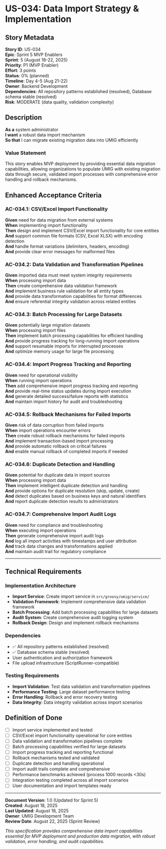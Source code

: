 # US-034: Data Import Strategy & Implementation

## Story Metadata

**Story ID**: US-034  
**Epic**: Sprint 5 MVP Enablers  
**Sprint**: 5 (August 18-22, 2025)  
**Priority**: P1 (MVP Enabler)  
**Effort**: 3 points  
**Status**: 0% (planned)  
**Timeline**: Day 4-5 (Aug 21-22)  
**Owner**: Backend Development  
**Dependencies**: All repository patterns established (resolved), Database schema stable (resolved)  
**Risk**: MODERATE (data quality, validation complexity)

## Description

**As a** system administrator  
**I want** a robust data import mechanism  
**So that** I can migrate existing migration data into UMIG efficiently

### Value Statement

This story enables MVP deployment by providing essential data migration capabilities, allowing organizations to populate UMIG with existing migration data through secure, validated import processes with comprehensive error handling and rollback mechanisms.

## Enhanced Acceptance Criteria

### AC-034.1: CSV/Excel Import Functionality

**Given** need for data migration from external systems  
**When** implementing import functionality  
**Then** design and implement CSV/Excel import functionality for core entities  
**And** support common file formats (CSV, Excel XLSX) with encoding detection  
**And** handle format variations (delimiters, headers, encoding)  
**And** provide clear error messages for malformed files

### AC-034.2: Data Validation and Transformation Pipelines

**Given** imported data must meet system integrity requirements  
**When** processing import data  
**Then** create comprehensive data validation framework  
**And** implement business rule validation for all entity types  
**And** provide data transformation capabilities for format differences  
**And** ensure referential integrity validation across related entities

### AC-034.3: Batch Processing for Large Datasets

**Given** potentially large migration datasets  
**When** processing import files  
**Then** implement batch processing capabilities for efficient handling  
**And** provide progress tracking for long-running import operations  
**And** support resumable imports for interrupted processes  
**And** optimize memory usage for large file processing

### AC-034.4: Import Progress Tracking and Reporting

**Given** need for operational visibility  
**When** running import operations  
**Then** add comprehensive import progress tracking and reporting  
**And** provide real-time status updates during import execution  
**And** generate detailed success/failure reports with statistics  
**And** maintain import history for audit and troubleshooting

### AC-034.5: Rollback Mechanisms for Failed Imports

**Given** risk of data corruption from failed imports  
**When** import operations encounter errors  
**Then** create robust rollback mechanisms for failed imports  
**And** implement transaction-based import processing  
**And** provide automatic rollback on critical failures  
**And** enable manual rollback of completed imports if needed

### AC-034.6: Duplicate Detection and Handling

**Given** potential for duplicate data in import sources  
**When** processing import data  
**Then** implement intelligent duplicate detection and handling  
**And** provide options for duplicate resolution (skip, update, create)  
**And** detect duplicates based on business keys and natural identifiers  
**And** report duplicate detection results to administrators

### AC-034.7: Comprehensive Import Audit Logs

**Given** need for compliance and troubleshooting  
**When** executing import operations  
**Then** generate comprehensive import audit logs  
**And** log all import activities with timestamps and user attribution  
**And** track data changes and transformations applied  
**And** maintain audit trail for regulatory compliance

---

## Technical Requirements

### Implementation Architecture

- **Import Service**: Create import service in `src/groovy/umig/service/`
- **Validation Framework**: Implement comprehensive data validation framework
- **Batch Processing**: Add batch processing capabilities for large datasets
- **Audit System**: Create comprehensive audit logging system
- **Rollback Design**: Design and implement rollback mechanisms

### Dependencies

- ✅ All repository patterns established (resolved)
- ✅ Database schema stable (resolved)
- User authentication and authorization framework
- File upload infrastructure (ScriptRunner-compatible)

### Testing Requirements

- **Import Validation**: Test data validation and transformation pipelines
- **Performance Testing**: Large dataset performance testing
- **Error Handling**: Rollback and error recovery testing
- **Data Integrity**: Data integrity validation across import scenarios

## Definition of Done

- [ ] Import service implemented and tested
- [ ] CSV/Excel import functionality operational for core entities
- [ ] Data validation and transformation pipelines complete
- [ ] Batch processing capabilities verified for large datasets
- [ ] Import progress tracking and reporting functional
- [ ] Rollback mechanisms tested and validated
- [ ] Duplicate detection and handling operational
- [ ] Import audit trails complete and comprehensive
- [ ] Performance benchmarks achieved (process 1000 records <30s)
- [ ] Integration testing completed across all import scenarios
- [ ] User documentation and import templates ready

---

**Document Version**: 1.0 (Updated for Sprint 5)  
**Created**: August 18, 2025  
**Last Updated**: August 18, 2025  
**Owner**: UMIG Development Team  
**Review Date**: August 22, 2025 (Sprint Review)

_This specification provides comprehensive data import capabilities essential for MVP deployment and production data migration, with robust validation, error handling, and audit capabilities._

